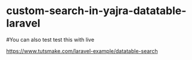 # custom-search-in-yajra-datatable-laravel

#You can also test test this with live

https://www.tutsmake.com/laravel-example/datatable-search
